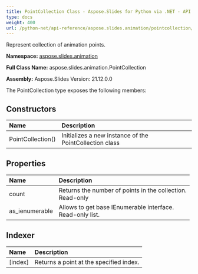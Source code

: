 ```yaml
---
title: PointCollection Class - Aspose.Slides for Python via .NET - API Reference
type: docs
weight: 400
url: /python-net/api-reference/aspose.slides.animation/pointcollection/
---
```


Represent collection of animation points.

**Namespace:** [aspose.slides.animation](/python-net/api-reference/aspose.slides.animation/)

**Full Class Name:** aspose.slides.animation.PointCollection

**Assembly:**  Aspose.Slides Version: 21.12.0.0

The PointCollection type exposes the following members:
## **Constructors**
|**Name**|**Description**|
| :- | :- |
|PointCollection()|Initializes a new instance of the PointCollection class|
## **Properties**
|**Name**|**Description**|
| :- | :- |
|count|Returns the number of points in the collection.<br/>            Read-only|
|as_ienumerable|Allows to get base IEnumerable interface.<br/>            Read-only list.|
## **Indexer**
|**Name**|**Description**|
| :- | :- |
|[index]|Returns a point at the specified index.|
